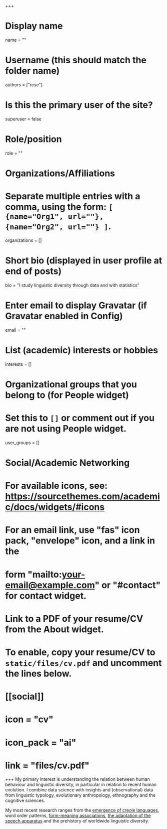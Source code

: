 +++
# Display name
name = ""

# Username (this should match the folder name)
authors = ["rese"]

# Is this the primary user of the site?
superuser = false

# Role/position
role = ""

# Organizations/Affiliations
#   Separate multiple entries with a comma, using the form: `[ {name="Org1", url=""}, {name="Org2", url=""} ]`.
organizations = []

# Short bio (displayed in user profile at end of posts)
bio = "I study linguistic diversity through data and with statistics"

# Enter email to display Gravatar (if Gravatar enabled in Config)
email = ""

# List (academic) interests or hobbies
interests = []

# Organizational groups that you belong to (for People widget)
#   Set this to `[]` or comment out if you are not using People widget.
user_groups = []

# Social/Academic Networking
# For available icons, see: https://sourcethemes.com/academic/docs/widgets/#icons
#   For an email link, use "fas" icon pack, "envelope" icon, and a link in the
#   form "mailto:your-email@example.com" or "#contact" for contact widget.


# Link to a PDF of your resume/CV from the About widget.
# To enable, copy your resume/CV to `static/files/cv.pdf` and uncomment the lines below.
# [[social]]
#   icon = "cv"
#   icon_pack = "ai"
#   link = "files/cv.pdf"

+++
My primary interest is understanding the relation between human behaviour and linguistic diversity, in particular in relation to recent human evolution. I combine data science with insights and (observational) data from linguistic typology, evolutionary anthropology, ethnography and the cognitive sciences.

My most recent research ranges from the <a href="https://www.nature.com/articles/s41562-017-0192-4">emergence of creole languages</a>, word order patterns, <a href="https://www.pnas.org/content/113/39/10818">form-meaning associations</a>, <a href="https://www.pnas.org/content/112/5/1322">the adaptation of the speech apparatus</a> and the prehistory of worldwide linguistic diversity.